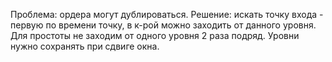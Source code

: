 Проблема: ордера могут дублироваться.
Решение: искать точку входа - первую по времени точку, в к-рой можно заходить от данного уровня.
Для простоты не заходим от одного уровня 2 раза подряд.
Уровни нужно сохранять при сдвиге окна.

